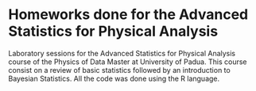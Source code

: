 # Homeworks done for the Advanced Statistics for Physical Analysis
Laboratory sessions for the Advanced Statistics for Physical Analysis course of the Physics of Data Master at University of Padua. This course consist on a review of 
basic statistics followed by an introduction to Bayesian Statistics. All the code was done using the R language.
